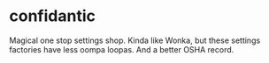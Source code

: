 # confidantic
Magical one stop settings shop. Kinda like Wonka, but these settings factories have less oompa loopas. And a better OSHA record. 
